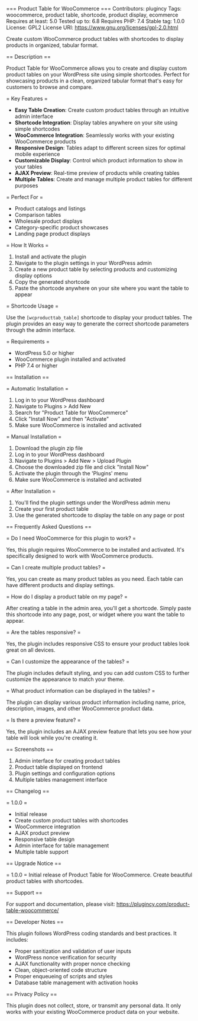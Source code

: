 === Product Table for WooCommerce ===
Contributors: plugincy
Tags: woocommerce, product table, shortcode, product display, ecommerce
Requires at least: 5.0
Tested up to: 6.8
Requires PHP: 7.4
Stable tag: 1.0.0
License: GPL2
License URI: https://www.gnu.org/licenses/gpl-2.0.html

Create custom WooCommerce product tables with shortcodes to display products in organized, tabular format.

== Description ==

Product Table for WooCommerce allows you to create and display custom product tables on your WordPress site using simple shortcodes. Perfect for showcasing products in a clean, organized tabular format that's easy for customers to browse and compare.

= Key Features =

* **Easy Table Creation**: Create custom product tables through an intuitive admin interface
* **Shortcode Integration**: Display tables anywhere on your site using simple shortcodes
* **WooCommerce Integration**: Seamlessly works with your existing WooCommerce products
* **Responsive Design**: Tables adapt to different screen sizes for optimal mobile experience
* **Customizable Display**: Control which product information to show in your tables
* **AJAX Preview**: Real-time preview of products while creating tables
* **Multiple Tables**: Create and manage multiple product tables for different purposes

= Perfect For =

* Product catalogs and listings
* Comparison tables
* Wholesale product displays
* Category-specific product showcases
* Landing page product displays

= How It Works =

1. Install and activate the plugin
2. Navigate to the plugin settings in your WordPress admin
3. Create a new product table by selecting products and customizing display options
4. Copy the generated shortcode
5. Paste the shortcode anywhere on your site where you want the table to appear

= Shortcode Usage =

Use the `[wcproducttab_table]` shortcode to display your product tables. The plugin provides an easy way to generate the correct shortcode parameters through the admin interface.

= Requirements =

* WordPress 5.0 or higher
* WooCommerce plugin installed and activated
* PHP 7.4 or higher

== Installation ==

= Automatic Installation =

1. Log in to your WordPress dashboard
2. Navigate to Plugins > Add New
3. Search for "Product Table for WooCommerce"
4. Click "Install Now" and then "Activate"
5. Make sure WooCommerce is installed and activated

= Manual Installation =

1. Download the plugin zip file
2. Log in to your WordPress dashboard
3. Navigate to Plugins > Add New > Upload Plugin
4. Choose the downloaded zip file and click "Install Now"
5. Activate the plugin through the 'Plugins' menu
6. Make sure WooCommerce is installed and activated

= After Installation =

1. You'll find the plugin settings under the WordPress admin menu
2. Create your first product table
3. Use the generated shortcode to display the table on any page or post

== Frequently Asked Questions ==

= Do I need WooCommerce for this plugin to work? =

Yes, this plugin requires WooCommerce to be installed and activated. It's specifically designed to work with WooCommerce products.

= Can I create multiple product tables? =

Yes, you can create as many product tables as you need. Each table can have different products and display settings.

= How do I display a product table on my page? =

After creating a table in the admin area, you'll get a shortcode. Simply paste this shortcode into any page, post, or widget where you want the table to appear.

= Are the tables responsive? =

Yes, the plugin includes responsive CSS to ensure your product tables look great on all devices.

= Can I customize the appearance of the tables? =

The plugin includes default styling, and you can add custom CSS to further customize the appearance to match your theme.

= What product information can be displayed in the tables? =

The plugin can display various product information including name, price, description, images, and other WooCommerce product data.

= Is there a preview feature? =

Yes, the plugin includes an AJAX preview feature that lets you see how your table will look while you're creating it.

== Screenshots ==

1. Admin interface for creating product tables
2. Product table displayed on frontend
3. Plugin settings and configuration options
4. Multiple tables management interface

== Changelog ==

= 1.0.0 =
* Initial release
* Create custom product tables with shortcodes
* WooCommerce integration
* AJAX product preview
* Responsive table design
* Admin interface for table management
* Multiple table support

== Upgrade Notice ==

= 1.0.0 =
Initial release of Product Table for WooCommerce. Create beautiful product tables with shortcodes.

== Support ==

For support and documentation, please visit: https://plugincy.com/product-table-woocommerce/

== Developer Notes ==

This plugin follows WordPress coding standards and best practices. It includes:

* Proper sanitization and validation of user inputs
* WordPress nonce verification for security
* AJAX functionality with proper nonce checking
* Clean, object-oriented code structure
* Proper enqueueing of scripts and styles
* Database table management with activation hooks

== Privacy Policy ==

This plugin does not collect, store, or transmit any personal data. It only works with your existing WooCommerce product data on your website.